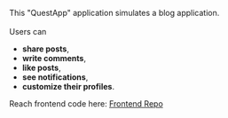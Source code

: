 This "QuestApp" application simulates a blog application. 
<br/><br/>Users can 
* **share posts**, 
* **write comments**, 
* **like posts**, 
* **see notifications**, 
* **customize their profiles**.

Reach frontend code here: [Frontend Repo](https://github.com/halilerkan-cs/questapp-frontend)
